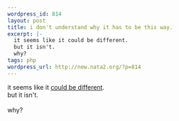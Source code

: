 ```yaml
--- 
wordpress_id: 814
layout: post
title: i don't understand why it has to be this way.
excerpt: |-
  it seems like it could be different. 
  but it isn't. 
  why?
tags: php
wordpress_url: http://new.nata2.org/?p=814
---
```

it seems like it <a href="http://morgan.attacktexas.com/archives/000045.php">could be different</a>. <br/>
but it isn't. <br/><br/>
why?
